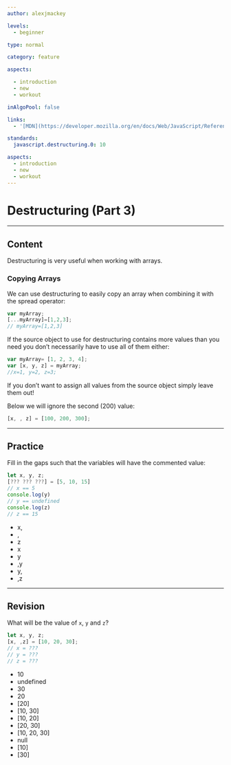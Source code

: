 ```yaml
---
author: alexjmackey

levels:
  - beginner

type: normal

category: feature

aspects:

  - introduction
  - new
  - workout

inAlgoPool: false

links:
  - '[MDN](https://developer.mozilla.org/en/docs/Web/JavaScript/Reference/Operators/Destructuring_assignment){website}'

standards:
  javascript.destructuring.0: 10

aspects:
  - introduction
  - new
  - workout
---
```

# Destructuring (Part 3)

---
## Content

Destructuring is very useful when working with arrays.

### Copying Arrays

We can use destructuring to easily copy an array when combining it with the spread operator:

```javascript
var myArray;
[...myArray]=[1,2,3];
// myArray=[1,2,3]
```

If the source object to use for destructuring contains more values than you need you don’t necessarily have to use all of them either:

```javascript
var myArray= [1, 2, 3, 4];
var [x, y, z] = myArray;
//x=1, y=2, z=3;
```

If you don’t want to assign all values from the source object simply leave them out!

Below we will ignore the second (200) value:

```javascript
[x, , z] = [100, 200, 300];
```

---
## Practice

Fill in the gaps such that the variables will have the commented value:

```javascript
let x, y, z;
[??? ??? ???] = [5, 10, 15]
// x == 5
console.log(y)
// y == undefined
console.log(z)
// z == 15
```

* x,
* ,
* z
* x
* y
* ,y
* y,
* ,z

---
## Revision

What will be the value of `x`, `y` and `z`?

```javascript
let x, y, z;
[x, ,z] = [10, 20, 30];
// x = ???
// y = ???
// z = ???
```

* 10
* undefined
* 30
* 20
* [20]
* [10, 30]
* [10, 20]
* [20, 30]
* [10, 20, 30]
* null
* [10]
* [30]
